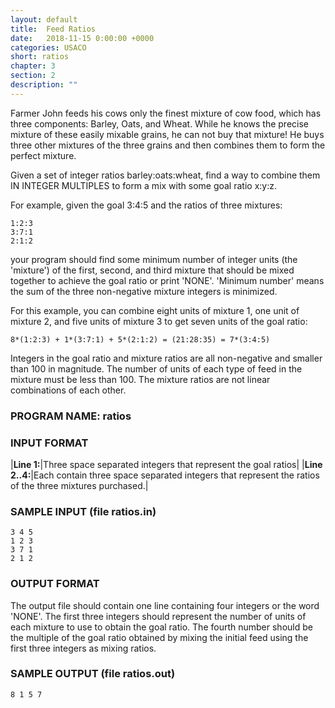 ```yaml
---
layout: default
title:  Feed Ratios
date:   2018-11-15 0:00:00 +0000
categories: USACO
short: ratios
chapter: 3
section: 2
description: ""
---
```


Farmer John feeds his cows only the finest mixture of cow food, which has three components: Barley, Oats, and Wheat. While he knows the precise mixture of these easily mixable grains, he can not buy that mixture! He buys three other mixtures of the three grains and then combines them to form the perfect mixture.

Given a set of integer ratios barley:oats:wheat, find a way to combine them IN INTEGER MULTIPLES to form a mix with some goal ratio x:y:z.

For example, given the goal 3:4:5 and the ratios of three mixtures:

```none
1:2:3
3:7:1
2:1:2
```

your program should find some minimum number of integer units (the 'mixture') of the first, second, and third mixture that should be mixed together to achieve the goal ratio or print 'NONE'. 'Minimum number' means the sum of the three non-negative mixture integers is minimized.

For this example, you can combine eight units of mixture 1, one unit of mixture 2, and five units of mixture 3 to get seven units of the goal ratio:

```none
8*(1:2:3) + 1*(3:7:1) + 5*(2:1:2) = (21:28:35) = 7*(3:4:5)
```

Integers in the goal ratio and mixture ratios are all non-negative and smaller than 100 in magnitude. The number of units of each type of feed in the mixture must be less than 100. The mixture ratios are not linear combinations of each other.

### PROGRAM NAME: ratios

### INPUT FORMAT

|**Line 1:**|Three space separated integers that represent the goal ratios|
|**Line 2..4:**|Each contain three space separated integers that represent the ratios of the three mixtures purchased.|

### SAMPLE INPUT (file ratios.in)

```none
3 4 5
1 2 3
3 7 1
2 1 2
```

### OUTPUT FORMAT

The output file should contain one line containing four integers or the word 'NONE'. The first three integers should represent the number of units of each mixture to use to obtain the goal ratio. The fourth number should be the multiple of the goal ratio obtained by mixing the initial feed using the first three integers as mixing ratios.

### SAMPLE OUTPUT (file ratios.out)

```none
8 1 5 7
```